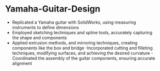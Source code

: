 # Yamaha-Guitar-Design

- Replicated a Yamaha guitar with SolidWorks, using measuring instruments to define dimensions
- Employed sketching techniques and spline tools, accurately capturing the shape and components
- Applied extrusion methods, and mirroring techniques, creating components like the box and bridge
-Incorporated cutting and filleting techniques, modifying surfaces, and achieving the desired curvature
-Coordinated the assembly of the guitar components, ensuring accurate alignment
